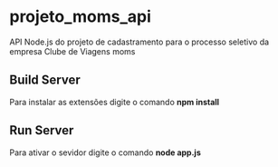 # projeto_moms_api
API Node.js do projeto de cadastramento para o processo seletivo da empresa Clube de Viagens moms

## Build Server

Para instalar as extensões digite o comando **npm install**

## Run Server

Para ativar o sevidor digite o comando **node app.js**


